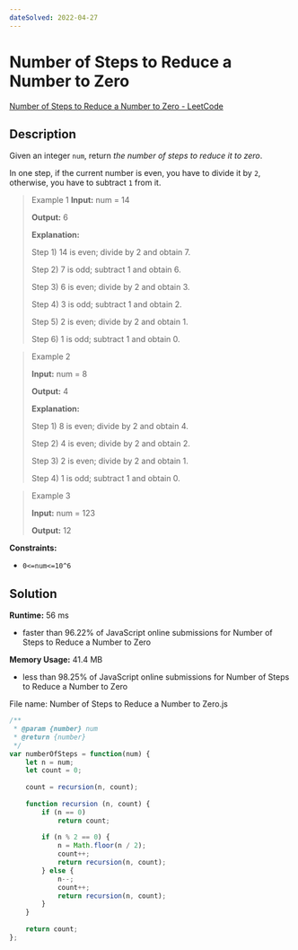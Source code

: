 ```yaml
---
dateSolved: 2022-04-27
---
```



# Number of Steps to Reduce a Number to Zero

[Number of Steps to Reduce a Number to Zero - LeetCode](https://leetcode.com/problems/number-of-steps-to-reduce-a-number-to-zero)

## Description

Given an integer `num`, return _the number of steps to reduce it to zero_.

In one step, if the current number is even, you have to divide it by `2`, otherwise, you have to subtract `1` from it.

> Example 1
> **Input:** num = 14
>
> **Output:** 6
>
> **Explanation:** 
>
> Step 1) 14 is even; divide by 2 and obtain 7. 
>
> Step 2) 7 is odd; subtract 1 and obtain 6.
>
> Step 3) 6 is even; divide by 2 and obtain 3. 
>
> Step 4) 3 is odd; subtract 1 and obtain 2. 
>
> Step 5) 2 is even; divide by 2 and obtain 1. 
>
> Step 6) 1 is odd; subtract 1 and obtain 0.

> Example 2
>
> **Input:** num = 8
>
> **Output:** 4
>
> **Explanation:** 
>
> Step 1) 8 is even; divide by 2 and obtain 4. 
>
> Step 2) 4 is even; divide by 2 and obtain 2. 
>
> Step 3) 2 is even; divide by 2 and obtain 1. 
>
> Step 4) 1 is odd; subtract 1 and obtain 0.

> Example 3
>
> **Input:** num = 123
>
> **Output:** 12

**Constraints:**
- `0<=num<=10^6`

## Solution

**Runtime:** 56 ms

- faster than 96.22% of JavaScript online submissions for Number of Steps to Reduce a Number to Zero

**Memory Usage:** 41.4 MB
- less than 98.25% of JavaScript online submissions for Number of Steps to Reduce a Number to Zero

File name: Number of Steps to Reduce a Number to Zero.js

```js
/**
 * @param {number} num
 * @return {number}
 */
var numberOfSteps = function(num) {
    let n = num;
    let count = 0;
    
    count = recursion(n, count);
    
    function recursion (n, count) {
        if (n == 0)
            return count;
        
        if (n % 2 == 0) {
            n = Math.floor(n / 2);
            count++;
            return recursion(n, count);
        } else {
            n--;
            count++;
            return recursion(n, count);
        }
    }
    
    return count;
};
```